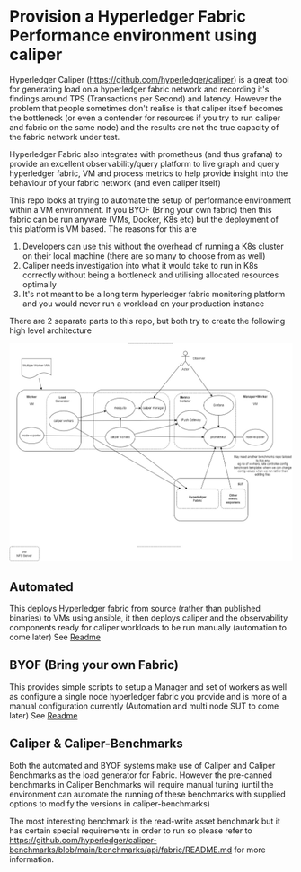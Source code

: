 # Provision a Hyperledger Fabric Performance environment using caliper

Hyperledger Caliper (https://github.com/hyperledger/caliper) is a great tool for generating load on a hyperledger fabric network and recording it's findings around TPS (Transactions per Second) and latency. However the problem that people sometimes don't realise is that caliper itself becomes the bottleneck (or even a contender for resources if you try to run caliper and fabric on the same node) and the results are not the true capacity of the fabric network under test.

Hyperledger Fabric also integrates with prometheus (and thus grafana) to provide an excellent observability/query platform to live graph and query hyperledger fabric, VM and process metrics to help provide insight into the behaviour of your fabric network (and even caliper itself)

This repo looks at trying to automate the setup of performance environment within a VM environment. If you BYOF (Bring your own fabric) then this fabric can be run anyware (VMs, Docker, K8s etc) but the deployment of this platform is VM based. The reasons for this are

1. Developers can use this without the overhead of running a K8s cluster on their local machine (there are so many to choose from as well)
2. Caliper needs investigation into what it would take to run in K8s correctly without being a bottleneck and utilising allocated resources optimally
3. It's not meant to be a long term hyperledger fabric monitoring platform and you would never run a workload on your production instance

There are 2 separate parts to this repo, but both try to create the following high level architecture

![High-Level Architecture](highlevel.jpg)

## Automated

This deploys Hyperledger fabric from source (rather than published binaries) to VMs using ansible, it then deploys caliper and the observability components ready for caliper workloads to be run manually (automation to come later)
See [Readme](Automated/README.md)

## BYOF (Bring your own Fabric)

This provides simple scripts to setup a Manager and set of workers as well as configure a single node hyperledger fabric you provide and is more of a manual configuration currently (Automation and multi node SUT to come later)
See [Readme](BYOF/README.md)

## Caliper & Caliper-Benchmarks

Both the automated and BYOF systems make use of Caliper and Caliper Benchmarks as the load generator for Fabric. However the pre-canned benchmarks in Caliper Benchmarks will require manual tuning (until the environment can automate the running of these benchmarks with supplied options to modify the versions in caliper-benchmarks)

The most interesting benchmark is the read-write asset benchmark but it has certain special requirements in order to run
so please refer to https://github.com/hyperledger/caliper-benchmarks/blob/main/benchmarks/api/fabric/README.md for more information.
